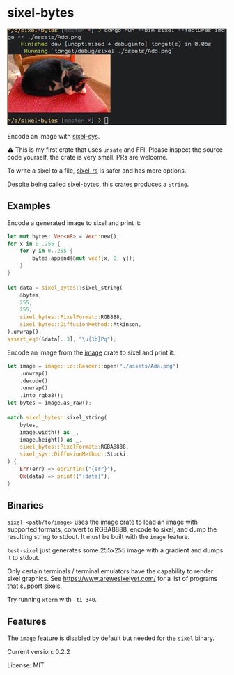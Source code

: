 # sixel-bytes

![Screenshot](./assets/Screenshot.png)

Encode an image with [sixel-sys].

[sixel-sys]: https://crates.io/crates/sixel-sys

⚠️ This is my first crate that uses `unsafe` and FFI. Please inspect the source code yourself, the
crate is very small. PRs are welcome.

To write a sixel to a file, [sixel-rs] is safer and has more options.

Despite being called sixel-bytes, this crates produces a `String`.

[sixel-rs]: https://crates.io/crates/sixel-rs

## Examples

Encode a generated image to sixel and print it:
```rust
let mut bytes: Vec<u8> = Vec::new();
for x in 0..255 {
    for y in 0..255 {
        bytes.append(&mut vec![x, 0, y]);
    }
}

let data = sixel_bytes::sixel_string(
    &bytes,
    255,
    255,
    sixel_bytes::PixelFormat::RGB888,
    sixel_bytes::DiffusionMethod::Atkinson,
).unwrap();
assert_eq!(&data[..3], "\u{1b}Pq");
```

Encode an image from the [image] crate to sixel and print it:
```rust
let image = image::io::Reader::open("./assets/Ada.png")
    .unwrap()
    .decode()
    .unwrap()
    .into_rgba8();
let bytes = image.as_raw();

match sixel_bytes::sixel_string(
    bytes,
    image.width() as _,
    image.height() as _,
    sixel_bytes::PixelFormat::RGBA8888,
    sixel_sys::DiffusionMethod::Stucki,
) {
    Err(err) => eprintln!("{err}"),
    Ok(data) => print!("{data}"),
}
```

## Binaries

`sixel <path/to/image>` uses the [image] crate to load an image with supported formats, convert
to RGBA8888, encode to sixel, and dump the resulting string to stdout. It must be built with
the `image` feature.

`test-sixel` just generates some 255x255 image with a gradient and dumps it to stdout.

Only certain terminals / terminal emulators have the capability to render sixel graphics.
See https://www.arewesixelyet.com/ for a list of programs that support sixels.

Try running `xterm` with `-ti 340`.

## Features
The `image` feature is disabled by default but needed for the `sixel` binary.

[image]: https://crates.io/crates/image

Current version: 0.2.2

License: MIT
